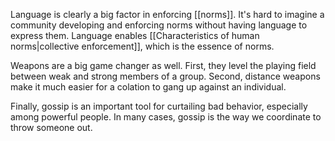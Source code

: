 Language is clearly a big factor in enforcing [[norms]]. It's hard to imagine a community developing and enforcing norms without having language to express them. 
Language enables [[Characteristics of human norms|collective enforcement]], which is the essence of norms. 

Weapons are a big game changer as well. First, they level the playing field between weak and strong members of a group. Second, distance weapons make it much easier for a colation to gang up against an individual.

Finally, gossip is an important tool for curtailing bad behavior, especially among powerful people. In many cases, gossip is the way we coordinate to throw someone out.


